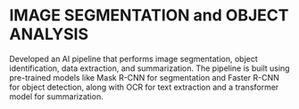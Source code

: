 # IMAGE SEGMENTATION and OBJECT ANALYSIS
Developed an AI pipeline that performs image segmentation, object identification, data extraction, and summarization. The pipeline is built using pre-trained models like Mask R-CNN for segmentation and Faster R-CNN for object detection, along with OCR for text extraction and a transformer model for summarization.
